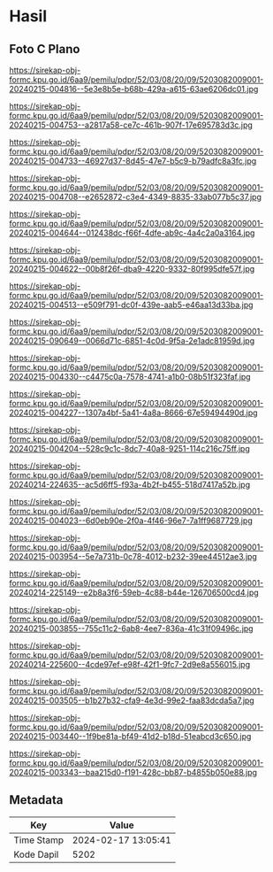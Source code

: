 # Hasil

## Foto C Plano

https://sirekap-obj-formc.kpu.go.id/6aa9/pemilu/pdpr/52/03/08/20/09/5203082009001-20240215-004816--5e3e8b5e-b68b-429a-a615-63ae6206dc01.jpg

https://sirekap-obj-formc.kpu.go.id/6aa9/pemilu/pdpr/52/03/08/20/09/5203082009001-20240215-004753--a2817a58-ce7c-461b-907f-17e695783d3c.jpg

https://sirekap-obj-formc.kpu.go.id/6aa9/pemilu/pdpr/52/03/08/20/09/5203082009001-20240215-004733--46927d37-8d45-47e7-b5c9-b79adfc8a3fc.jpg

https://sirekap-obj-formc.kpu.go.id/6aa9/pemilu/pdpr/52/03/08/20/09/5203082009001-20240215-004708--e2652872-c3e4-4349-8835-33ab077b5c37.jpg

https://sirekap-obj-formc.kpu.go.id/6aa9/pemilu/pdpr/52/03/08/20/09/5203082009001-20240215-004644--012438dc-f66f-4dfe-ab9c-4a4c2a0a3164.jpg

https://sirekap-obj-formc.kpu.go.id/6aa9/pemilu/pdpr/52/03/08/20/09/5203082009001-20240215-004622--00b8f26f-dba9-4220-9332-80f995dfe57f.jpg

https://sirekap-obj-formc.kpu.go.id/6aa9/pemilu/pdpr/52/03/08/20/09/5203082009001-20240215-004513--e509f791-dc0f-439e-aab5-e46aa13d33ba.jpg

https://sirekap-obj-formc.kpu.go.id/6aa9/pemilu/pdpr/52/03/08/20/09/5203082009001-20240215-090649--0066d71c-6851-4c0d-9f5a-2e1adc81959d.jpg

https://sirekap-obj-formc.kpu.go.id/6aa9/pemilu/pdpr/52/03/08/20/09/5203082009001-20240215-004330--c4475c0a-7578-4741-a1b0-08b51f323faf.jpg

https://sirekap-obj-formc.kpu.go.id/6aa9/pemilu/pdpr/52/03/08/20/09/5203082009001-20240215-004227--1307a4bf-5a41-4a8a-8666-67e59494490d.jpg

https://sirekap-obj-formc.kpu.go.id/6aa9/pemilu/pdpr/52/03/08/20/09/5203082009001-20240215-004204--528c9c1c-8dc7-40a8-9251-114c216c75ff.jpg

https://sirekap-obj-formc.kpu.go.id/6aa9/pemilu/pdpr/52/03/08/20/09/5203082009001-20240214-224635--ac5d6ff5-f93a-4b2f-b455-518d7417a52b.jpg

https://sirekap-obj-formc.kpu.go.id/6aa9/pemilu/pdpr/52/03/08/20/09/5203082009001-20240215-004023--6d0eb90e-2f0a-4f46-96e7-7a1ff9687729.jpg

https://sirekap-obj-formc.kpu.go.id/6aa9/pemilu/pdpr/52/03/08/20/09/5203082009001-20240215-003954--5e7a731b-0c78-4012-b232-39ee44512ae3.jpg

https://sirekap-obj-formc.kpu.go.id/6aa9/pemilu/pdpr/52/03/08/20/09/5203082009001-20240214-225149--e2b8a3f6-59eb-4c88-b44e-126706500cd4.jpg

https://sirekap-obj-formc.kpu.go.id/6aa9/pemilu/pdpr/52/03/08/20/09/5203082009001-20240215-003855--755c11c2-6ab8-4ee7-836a-41c31f09496c.jpg

https://sirekap-obj-formc.kpu.go.id/6aa9/pemilu/pdpr/52/03/08/20/09/5203082009001-20240214-225600--4cde97ef-e98f-42f1-9fc7-2d9e8a556015.jpg

https://sirekap-obj-formc.kpu.go.id/6aa9/pemilu/pdpr/52/03/08/20/09/5203082009001-20240215-003505--b1b27b32-cfa9-4e3d-99e2-faa83dcda5a7.jpg

https://sirekap-obj-formc.kpu.go.id/6aa9/pemilu/pdpr/52/03/08/20/09/5203082009001-20240215-003440--1f9be81a-bf49-41d2-b18d-51eabcd3c650.jpg

https://sirekap-obj-formc.kpu.go.id/6aa9/pemilu/pdpr/52/03/08/20/09/5203082009001-20240215-003343--baa215d0-f191-428c-bb87-b4855b050e88.jpg


## Metadata

| Key        | Value               |
| ---------- | ------------------- |
| Time Stamp | 2024-02-17 13:05:41 |
| Kode Dapil | 5202                |



